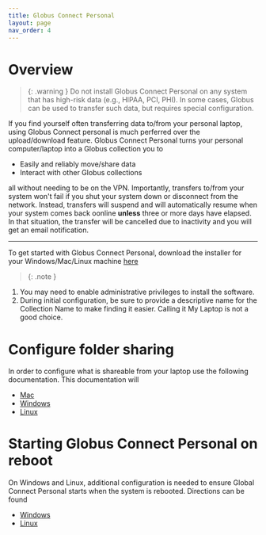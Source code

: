 ```yaml
---
title: Globus Connect Personal
layout: page
nav_order: 4
---
```


# Overview
> {: .warning }
  Do not install Globus Connect Personal on any system that has high-risk data (e.g., HIPAA, PCI, PHI).
  In some cases, Globus can be used to transfer such data, but requires special configuration.

If you find yourself often transferring data to/from your personal laptop, using
Globus Connect personal is much perferred over the upload/download feature.  Globus 
Connect Personal turns your personal computer/laptop into a Globus collection you to

- Easily and reliably move/share data
- Interact with other Globus collections

all without needing to be on the VPN.  Importantly, transfers to/from your
system won't fail if you shut your system down or disconnect from the network.
Instead, transfers will suspend and will automatically resume when your system comes
back oonline **unless** three or more days have elapsed.  In that situation,
the transfer will be cancelled due to inactivity and you will get an email
notification.

* * *
To get started with Globus Connect Personal, download the installer for your Windows/Mac/Linux machine [here](https://www.globus.org/globus-connect-personal)
> {: .note }
  1. You may need to enable administrative privileges to install the software.
  2. During initial configuration, be sure to provide a descriptive name for the Collection Name to make finding it easier.  Calling it My Laptop
  is not a good choice.

# Configure folder sharing
In order to configure what is shareable from your laptop use the following documentation.
This documentation will

- [Mac](https://docs.globus.org/globus-connect-personal/install/mac/#configuration)
- [Windows](https://docs.globus.org/globus-connect-personal/install/windows/#configuration)
- [Linux](https://docs.globus.org/globus-connect-personal/install/linux/#config-paths)

# Starting Globus Connect Personal on reboot
On Windows and Linux, additional configuration is needed to ensure
Global Connect Personal starts when the system is rebooted.  Directions can be found

- [Windows](https://docs.globus.org/globus-connect-personal/install/windows/#starting_globus_connect_personal_automatically_on_reboot)
- [Linux](https://docs.globus.org/globus-connect-personal/install/linux/#running_globus_connect_personal_as_a_systemd_user_unit)
